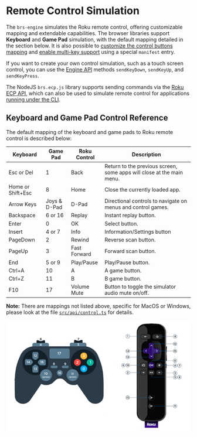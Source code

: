 # Remote Control Simulation

The `brs-engine` simulates the Roku remote control, offering customizable mapping and extendable capabilities. The browser libraries support **Keyboard** and **Game Pad** simulation, with the default mapping detailed in the section below. It is also possible to [customize the control buttons mapping](./customization.md#control-mapping) and [enable multi-key support](./customization.md#app-manifest) using a special `manifest` entry.

If you want to create your own control simulation, such as a touch screen control, you can use the [Engine API](./engine-api.md) methods `sendKeyDown`, `sendKeyUp`, and `sendKeyPress`.

The NodeJS `brs.ecp.js` library supports sending commands via the [Roku ECP API](https://developer.roku.com/docs/developer-program/dev-tools/external-control-api.md), which can also be used to simulate remote control for applications [running under the CLI](./run-as-cli.md).

## Keyboard and Game Pad Control Reference

The default mapping of the keyboard and game pads to Roku remote control is described below:

| Keyboard    | Game Pad   | Roku Control | Description                                                           |
|-------------|------------|--------------|-----------------------------------------------------------------------|
| Esc or Del  |     1      |    Back      | Return to the previous screen, some apps will close at the main menu. |
| Home or Shift+Esc|   8   |    Home      | Close the currently loaded app.                                       |
| Arrow Keys  |Joys & D-Pad|    D-Pad     | Directional controls to navigate on menus and control games.          |
| Backspace   |   6 or 16  |    Replay    | Instant replay button.                                                |
| Enter       |     0      |    OK        | Select button.                                                        |
| Insert      |   4 or 7   |    Info      | Information/Settings button                                           |
| PageDown    |     2      |    Rewind    | Reverse scan button.                                                  |
| PageUp      |     3      | Fast Forward | Forward scan button.                                                  |
| End         |   5 or 9   |  Play/Pause  | Play/Pause button.                                                    |
| Ctrl+A      |    10      |     A        | A game button.                                                        |
| Ctrl+Z      |    11      |     B        | B game button.                                                        |
| F10         |    17      | Volume Mute  | Button to toggle the simulator audio mute on/off.                     |

**Note:** There are mappings not listed above, specific for MacOS or Windows, please look at the file [`src/api/control.ts`](../src/api/control.ts) for details.

<p align="center">
<img src="./images/remote-mapping.png"/>
</p>
